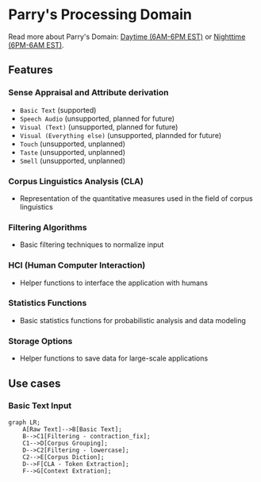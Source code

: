 # Parry's Processing Domain

Read more about Parry's Domain: [Daytime (6AM-6PM EST)](https://kamutiv.com/nlp/processing) or [Nighttime (6PM-6AM EST)](https://kamutiv.com/processing.html).

## Features

### Sense Appraisal and Attribute derivation

- `Basic Text` (supported)
- `Speech Audio` (unsupported, planned for future)
- `Visual (Text)` (unsupported, planned for future)
- `Visual (Everything else)` (unsupported, plannded for future)
- `Touch` (unsupported, unplanned)
- `Taste` (unsupported, unplanned)
- `Smell` (unsupported, unplanned)

### Corpus Linguistics Analysis (CLA)

- Representation of the quantitative measures used in the field of corpus linguistics

### Filtering Algorithms

- Basic filtering techniques to normalize input

### HCI (Human Computer Interaction)

- Helper functions to interface the application with humans

### Statistics Functions

- Basic statistics functions for probabilistic analysis and data modeling

### Storage Options

- Helper functions to save data for large-scale applications

## Use cases

### Basic Text Input

```mermaid
graph LR;
    A[Raw Text]-->B[Basic Text];
    B-->C1[Filtering - contraction_fix];
    C1-->D[Corpus Grouping];
    D-->C2[Filtering - lowercase];
    C2-->E[Corpus Diction];
    D-->F[CLA - Token Extraction];
    F-->G[Context Extration];
```
